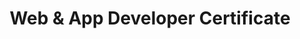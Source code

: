 ---
title: Web & App Developer Certificate
organization: Digifab
location: Annemasse, FR
start: 2022-04-04
end: 2023-03-31
---
